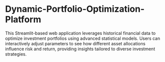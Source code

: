 # Dynamic-Portfolio-Optimization-Platform
This Streamlit-based web application leverages historical financial data to optimize investment portfolios using advanced statistical models. Users can interactively adjust parameters to see how different asset allocations influence risk and return, providing insights tailored to diverse investment strategies.

